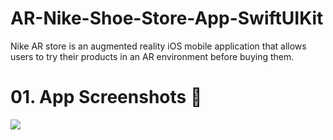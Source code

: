 # AR-Nike-Shoe-Store-App-SwiftUIKit
Nike AR store is an augmented reality iOS mobile application that allows users to try their products in an AR environment before buying them.

<h1>01. App Screenshots 📱</h1>
<img src="https://user-images.githubusercontent.com/103265400/229359749-94c44df2-6ca1-4761-aa0d-e8dcd6e00d26.png">


